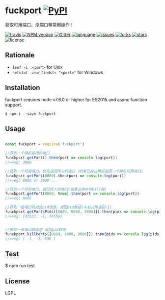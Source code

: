 # fuckport [![PyPI](https://img.shields.io/pypi/status/Django.svg?style=plastic)](https://github.com/uv-w/fuckport)
获取可用端口、杀端口等常用操作！

[![travis](https://travis-ci.org/Alamofire/Alamofire.svg?branch=master)](https://github.com/uv-w/fuckport)
[![NPM version](https://badge.fury.io/js/badge-list.svg)](https://www.npmjs.com/package/fuckport)
[![Gitter](https://badges.gitter.im/JoinChat.svg)](https://gitter.im/fuckport/Lobby)  [![language](https://img.shields.io/badge/language-node-blue.svg)](https://img.shields.io/badge/language-swift-orange.svg)
[![issues](https://img.shields.io/github/issues/uv-w/fuckport.svg)](https://github.com/uv-w/fuckport/issues)
[![forks](https://img.shields.io/github/forks/uv-w/fuckport.svg)](https://github.com/uv-w/fuckport/network)
[![stars](https://img.shields.io/github/stars/uv-w/fuckport.svg)](https://github.com/uv-w/fuckport/stargazers)
[![license](https://img.shields.io/badge/license-GPL-blue.svg)](https://raw.githubusercontent.com/uv-w/fuckport/master/LICENSE)

## Rationale

* `lsof -i :<port>` for Unix
* `netstat -ano|findstr "<port>"` for Windows
## Installation
fuckport requires node v7.6.0 or higher for ES2015 and async function support.

	$ npm i --save fuckport

## Usage
```js

const fuckport = require('fuckport')

//获取一个随机可用的端口
funckport.getPort().then(port => console.log(port))
//=>eg: 3000

//获取一个可用端口，优先返回传入的端口（如果已被占用则返回一个随机可用端口）
funckport.getPort(8080).then(port => console.log(port))
//=>eg: 8080 or 3000 ...

//获取一个可用端口，返回传入的端口(如果占用中则kill掉)
funckport.getPort(8080, true).then(port => console.log(port))
//=>eg: 8080

//获取一组端口的对应pid信息，返回pid数组(未被占用返回-1)
funckport.getPortsPids([8080, 8089, 3000]]).then(pids => console.log(pids))
//=>eg: [43533, -1, 34556]


//解除一组端口的占用 返回pid数组
funckport.killPorts([8080, 8089, 3000]]).then(pids => console.log(pids))
//=>eg: [ -1, -1, 536 ]
```
## Test
  $ npm run test

## License
LGPL
